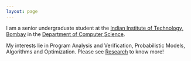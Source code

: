 ```yaml
---
layout: page
---
```


<!-- ![Profile Picture](profile_1.jpg){:style="float: right;margin-right: 7px;margin-top: 7px;height: 200px;border: 5"} -->
I am a senior undergraduate student at the [Indian Institute of Technology, Bombay](http://www.iitb.ac.in/) in the [Department of Computer Science](https://www.cse.iitb.ac.in/). 

My interests lie in Program Analysis and Verification, Probabilistic Models, Algorithms and Optimization.
Please see [Research](https://ag1502.github.io/research) to know more!

